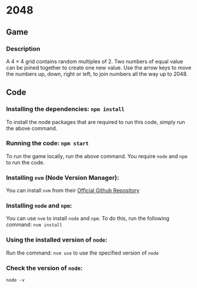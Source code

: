 # 2048

## Game

### Description

A $`4 \times 4`$ grid contains random multiples of 2. Two numbers of equal value can be joined together to create one new value. Use the arrow keys to move the numbers up, down, right or left, to join numbers all the way up to 2048.

## Code

### Installing the dependencies: `npm install`

To install the node packages that are required to run this code, simply run the above command.

### Running the code: `npm start`

To run the game locally, run the above command. You require `node` and `npm` to run the code.

### Installing `nvm` (Node Version Manager):

You can install `nvm` from their [Official Github Repository](https://github.com/nvm-sh/nvm#installing-and-updating)

### Installing `node` and `npm`:

You can use `nvm` to install `node` and `npm`. To do this, run the following command: `nvm install`

### Using the installed version of `node`:

Run the command: `nvm use` to use the specified version of `node`

### Check the version of `node`:

`node -v`
